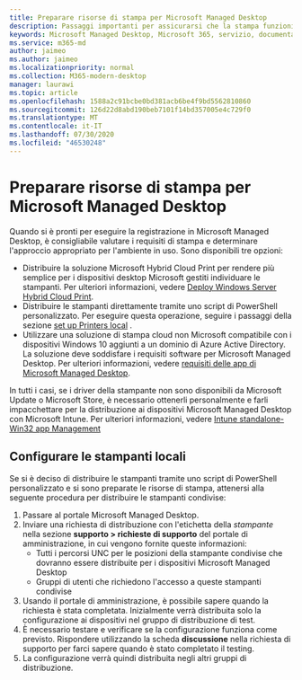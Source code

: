 ```yaml
---
title: Preparare risorse di stampa per Microsoft Managed Desktop
description: Passaggi importanti per assicurarsi che la stampa funzioni senza problemi
keywords: Microsoft Managed Desktop, Microsoft 365, servizio, documentazione
ms.service: m365-md
author: jaimeo
ms.author: jaimeo
ms.localizationpriority: normal
ms.collection: M365-modern-desktop
manager: laurawi
ms.topic: article
ms.openlocfilehash: 1588a2c91bcbe0bd381acb6be4f9bd5562810860
ms.sourcegitcommit: 126d22d8abd190beb7101f14bd357005e4c729f0
ms.translationtype: MT
ms.contentlocale: it-IT
ms.lasthandoff: 07/30/2020
ms.locfileid: "46530248"
---
```

# <a name="prepare-printing-resources-for-microsoft-managed-desktop"></a>Preparare risorse di stampa per Microsoft Managed Desktop

Quando si è pronti per eseguire la registrazione in Microsoft Managed Desktop, è consigliabile valutare i requisiti di stampa e determinare l'approccio appropriato per l'ambiente in uso. Sono disponibili tre opzioni:
 
- Distribuire la soluzione Microsoft Hybrid Cloud Print per rendere più semplice per i dispositivi desktop Microsoft gestiti individuare le stampanti. Per ulteriori informazioni, vedere [Deploy Windows Server Hybrid Cloud Print](https://docs.microsoft.com/windows-server/administration/hybrid-cloud-print/hybrid-cloud-print-deploy).
- Distribuire le stampanti direttamente tramite uno script di PowerShell personalizzato. Per eseguire questa operazione, seguire i passaggi della sezione [set up Printers local](#set-up-local-printers) .
- Utilizzare una soluzione di stampa cloud non Microsoft compatibile con i dispositivi Windows 10 aggiunti a un dominio di Azure Active Directory. La soluzione deve soddisfare i requisiti software per Microsoft Managed Desktop. Per ulteriori informazioni, vedere [requisiti delle app di Microsoft Managed Desktop](../service-description/mmd-app-requirements.md).
 
In tutti i casi, se i driver della stampante non sono disponibili da Microsoft Update o Microsoft Store, è necessario ottenerli personalmente e farli impacchettare per la distribuzione ai dispositivi Microsoft Managed Desktop con Microsoft Intune. Per ulteriori informazioni, vedere [Intune standalone-Win32 app Management](https://docs.microsoft.com/mem/intune/apps/apps-win32-app-management)

## <a name="set-up-local-printers"></a>Configurare le stampanti locali

Se si è deciso di distribuire le stampanti tramite uno script di PowerShell personalizzato e si sono preparate le risorse di stampa, attenersi alla seguente procedura per distribuire le stampanti condivise:

1.  Passare al portale Microsoft Managed Desktop.
2.  Inviare una richiesta di distribuzione con l'etichetta della *stampante* nella sezione **supporto > richieste di supporto** del portale di amministrazione, in cui vengono fornite queste informazioni:
    - Tutti i percorsi UNC per le posizioni della stampante condivise che dovranno essere distribuite per i dispositivi Microsoft Managed Desktop
    - Gruppi di utenti che richiedono l'accesso a queste stampanti condivise
3.  Usando il portale di amministrazione, è possibile sapere quando la richiesta è stata completata. Inizialmente verrà distribuita solo la configurazione ai dispositivi nel gruppo di distribuzione di test.
4.  È necessario testare e verificare se la configurazione funziona come previsto. Rispondere utilizzando la scheda **discussione** nella richiesta di supporto per farci sapere quando è stato completato il testing.
5.  La configurazione verrà quindi distribuita negli altri gruppi di distribuzione.
